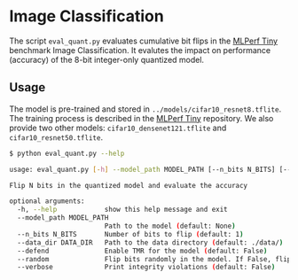 # Image Classification

The script `eval_quant.py` evaluates cumulative bit flips in the [MLPerf Tiny](https://github.com/mlcommons/tiny) benchmark Image Classification. It evalutes the impact on performance (accuracy) of the 8-bit integer-only quantized model.

## Usage

The model is pre-trained and stored in `../models/cifar10_resnet8.tflite`. The training process is described in the [MLPerf Tiny](https://github.com/mlcommons/tiny) repository. We also provide two other models: `cifar10_densenet121.tflite` and `cifar10_resnet50.tflite`.

```bash
$ python eval_quant.py --help

usage: eval_quant.py [-h] --model_path MODEL_PATH [--n_bits N_BITS] [--data_dir DATA_DIR] [--defend] [--random] [--verbose]

Flip N bits in the quantized model and evaluate the accuracy

optional arguments:
  -h, --help            show this help message and exit
  --model_path MODEL_PATH
                        Path to the model (default: None)
  --n_bits N_BITS       Number of bits to flip (default: 1)
  --data_dir DATA_DIR   Path to the data directory (default: ./data/)
  --defend              Enable TMR for the model (default: False)
  --random              Flip bits randomly in the model. If False, flip bits in the high-precision buffers (default: False)
  --verbose             Print integrity violations (default: False)
```